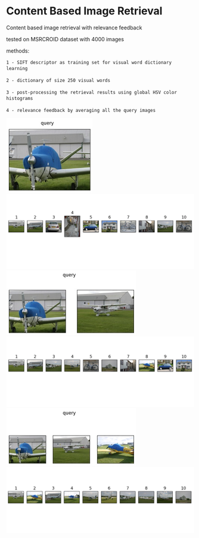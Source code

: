 # Content Based Image Retrieval
 
 Content based image retrieval with relevance feedback
 
 tested on MSRCROID dataset with 4000 images

 methods:
    
    1 - SIFT descriptor as training set for visual word dictionary learning
    
    2 - dictionary of size 250 visual words
    
    3 - post-processing the retrieval results using global HSV color histograms 
    
    4 - relevance feedback by averaging all the query images 


<img src="/sample query/0query1.jpg" alt="initial query" title="initial query">
<img src="/sample query/1query1results.jpg" alt="initial query results" title="initial query results">
<img src="/sample query/feedback1.jpg" alt="first feedback" title="first feedback">
<img src="/sample query/feedback1result.jpg" alt="first feedback results" title="first feedback results">
<img src="/sample query/feedback2.jpg" alt="second feedback" title="second feedback">
<img src="/sample query/feedback2result.jpg" alt="second feedback results" title="second feedback results">









